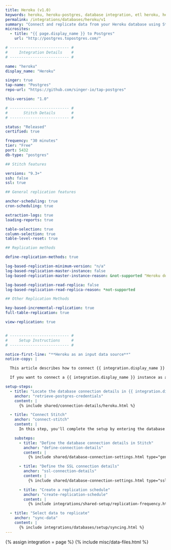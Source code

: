 ```yaml
---
title: Heroku (v1.0)
keywords: heroku, heroku-postgres, database integration, etl heroku, heroku etl
permalink: /integrations/databases/heroku/v1
summary: "Connect and replicate data from your Heroku database using Stitch's Heroku integration."
microsites:
  - title: "{{ page.display_name }} to Postgres"
    url: "http://postgres.topostgres.com/"

# -------------------------- #
#     Integration Details    #
# -------------------------- #

name: "heroku"
display_name: "Heroku"

singer: true
tap-name: "Postgres"
repo-url: "https://github.com/singer-io/tap-postgres"

this-version: "1.0"

# -------------------------- #
#       Stitch Details       #
# -------------------------- #

status: "Released"
certified: true

frequency: "30 minutes"
tier: "Free"
port: 5432
db-type: "postgres"

## Stitch features

versions: "9.3+"
ssh: false
ssl: true

## General replication features

anchor-scheduling: true
cron-scheduling: true

extraction-logs: true
loading-reports: true

table-selection: true
column-selection: true
table-level-reset: true

## Replication methods

define-replication-methods: true

log-based-replication-minimum-version: "n/a"
log-based-replication-master-instance: false
log-based-replication-master-instance-reason: &not-supported "Heroku doesn't currently support logical replication."

log-based-replication-read-replica: false
log-based-replication-read-replica-reason: *not-supported

## Other Replication Methods

key-based-incremental-replication: true
full-table-replication: true

view-replication: true


# -------------------------- #
#     Setup Instructions     #
# -------------------------- #

notice-first-line: "**Heroku as an input data source**"
notice-copy: |

  This article describes how to connect {{ integration.display_name }} **as an input data source.**

  If you want to connect a {{ integration.display_name }} instance as a **destination**, refer to the [Connecting a {{ integration.display_name }} Destination guide]({{ link.destinations.setup.heroku-postgres | prepend: site.baseurl }}).

setup-steps:
  - title: "Locate the database connection details in {{ integration.display_name }}"
    anchor: "retrieve-postgres-credentials"
    content: |
      {% include shared/connection-details/heroku.html %}

  - title: "Connect Stitch"
    anchor: "connect-stitch"
    content: |
      In this step, you'll complete the setup by entering the database's connection details and defining replication settings in Stitch.

    substeps:
      - title: "Define the database connection details in Stitch"
        anchor: "define-connection-details"
        content: |
          {% include shared/database-connection-settings.html type="general" %}

      - title: "Define the SSL connection details"
        anchor: "ssl-connection-details"
        content: |
          {% include shared/database-connection-settings.html type="ssl" %}

      - title: "Create a replication schedule"
        anchor: "create-replication-schedule"
        content: |
          {% include integrations/shared-setup/replication-frequency.html %}

  - title: "Select data to replicate"
    anchor: "sync-data"
    content: |
      {% include integrations/databases/setup/syncing.html %}
---
```

{% assign integration = page %}
{% include misc/data-files.html %}